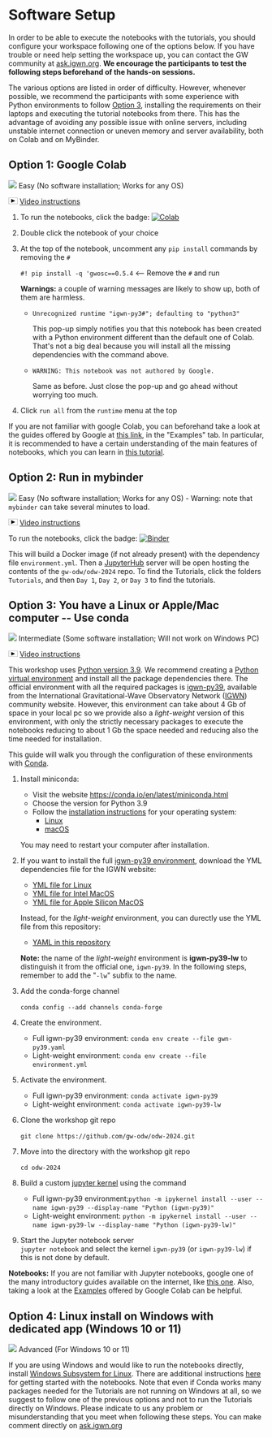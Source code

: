 # Software Setup

In order to be able to execute the notebooks with the tutorials, you should configure your workspace following one of the options below. If you have trouble or need help setting the workspace up, you can contact the GW community at [ask.igwn.org](https://ask.igwn.org). **We encourage the participants to test the following steps beforehand of the hands-on sessions.**

The various options are listed in order of difficulty. However, whenever possible, we recommend the participants with some experience with Python environments to follow [Option 3](#option3), installing the requirements on their laptops and executing the tutorial notebooks from there. This has the advantage of avoiding any possible issue with online servers, including unstable internet connection or uneven memory and server availability, both on Colab and on MyBinder.

## Option 1: Google Colab 

<img src='https://www.wispresort.com/uploadedImages/Winter/easy.png' width=20 /> Easy (No software installation; Works for any OS)

<img src='./share/video-icon.png' width=18 /> [Video instructions](https://drive.google.com/file/d/17jYkGoVIavJa1B_Fbi6xK2D3jCFQT-A7/view?usp=sharing)

1. To run the notebooks, click the badge:  [![Colab](https://colab.research.google.com/assets/colab-badge.svg)](https://colab.research.google.com/github/gw-odw/odw-2024/blob/main/)

2. Double click the notebook of your choice

3. At the top of the notebook, uncomment any `pip install` commands by removing the `#`

    `#! pip install -q 'gwosc==0.5.4`  <-- Remove the `#` and run

    **Warnings:** a couple of warning messages are likely to show up, both of them are harmless.
    
    - `Unrecognized runtime "igwn-py3#"; defaulting to "python3"`
       
      This pop-up simply notifies you that this notebook has been created with a Python environment different than the default one of Colab. That's not a big deal because you will install all the missing dependencies with the command above.
      
    - `WARNING: This notebook was not authored by Google.`

      Same as before. Just close the pop-up and go ahead without worrying too much.

4. Click `run all` from the `runtime` menu at the top

<div class="alert alert-info">If you are not familiar with google Colab, you can beforehand take a look at the guides offered by Google at  <a href="https://colab.research.google.com/notebooks/">this link</a>, in the "Examples" tab. In particular, it is recommended to have a certain understanding of the main features of notebooks, which you can learn in <a href="https://colab.research.google.com/notebooks/basic_features_overview.ipynb">this tutorial</a>.</div>


## Option 2: Run in mybinder

<img src='https://www.wispresort.com/uploadedImages/Winter/easy.png' width=20 /> Easy (No software installation; Works for any OS) - Warning: note that `mybinder` can take several minutes to load.

<img src='./share/video-icon.png' width=18 /> [Video instructions](https://drive.google.com/file/d/1QkjdG6IHeTWq2XtPreakLydaZMedJCrX/view?usp=sharing)

To run the notebooks, click the badge:  [![Binder](https://mybinder.org/badge_logo.svg)](https://mybinder.org/v2/gh/gw-odw/odw-2024/HEAD)

This will build a Docker image (if not already present) with the dependency file `environment.yml`. Then a [JupyterHub](https://jupyterhub.readthedocs.io/en/latest/) server will be open hosting the contents of the `gw-odw/odw-2024` repo. To find the Tutorials, click the folders `Tutorials`, and then `Day 1`, `Day 2`, or `Day 3` to find the tutorials.


## Option 3: You have a Linux or Apple/Mac computer -- Use conda

</a>

<img src='https://www.wispresort.com/uploadedImages/Winter/intermediate.png' width=20 /> Intermediate (Some software installation; Will not work on Windows PC)

<img src='./share/video-icon.png' width=18 /> [Video instructions](https://drive.google.com/file/d/1YZcaY-35JiHXOH4unRe5ECSeDl8IZFZy/view?usp=sharing)

This workshop uses [Python version 3.9](https://www.python.org/downloads/release/python-390/). We recommend creating a [Python virtual environment](https://docs.python.org/3.9/tutorial/venv.html) and install all the package dependencies there. The official environment with all the required packages is [igwn-py39](https://computing.docs.ligo.org/conda/environments/igwn-py39/), available from the International Gravitational-Wave Observatory Network ([IGWN](https://computing.docs.ligo.org/guide/)) community website. However, this environment can take about 4 Gb of space in your local pc so we provide also a *light-weight* version of this environment, with only the strictly necessary packages to execute the notebooks reducing to about 1 Gb the space needed and reducing also the time needed for installation. 

This guide will walk you through the configuration of these environments with [Conda](https://www.anaconda.com/). 

1. Install miniconda:
   
    - Visit the website https://conda.io/en/latest/miniconda.html
    - Choose the version for Python 3.9
    - Follow the [installation instructions](https://conda.io/projects/conda/en/latest/user-guide/install/) for your operating system: 
        - [Linux](https://docs.conda.io/projects/conda/en/latest/user-guide/install/linux.html)
        - [macOS](https://docs.conda.io/projects/conda/en/latest/user-guide/install/macos.html)
    
   You may need to restart your computer after installation.


2. If you want to install the full [igwn-py39 environment](https://computing.docs.ligo.org/conda/environments/igwn-py39/), download the YML dependencies file for the IGWN website:
   * [YML file for Linux](https://computing.docs.ligo.org/conda/environments/linux/igwn-py39.yaml)
   * [YML file for Intel MacOS](https://computing.docs.ligo.org/conda/environments/osx/igwn-py39.yaml)
   * [YML file for Apple Silicon MacOS](https://computing.docs.ligo.org/conda/environments/osx-arm64/igwn-py39.yaml)

   Instead, for the *light-weight* environment, you can durectly use the YML file from this repository:
   * [YAML in this repository](./environment.yml)

   **Note:** the name of the *light-weight* environment is **igwn-py39-lw** to distinguish it from the official one, `igwn-py39`. In the following steps, remember to add the "`-lw`" subfix to the name.

3. Add the conda-forge channel

    `conda config --add channels conda-forge`

4. Create the environment. <br/>
   
   * Full igwn-py39 environment: `conda env create --file gwn-py39.yaml`
   * Light-weight environment: `conda env create --file environment.yml`


5. Activate the environment. <br/>

   * Full igwn-py39 environment: `conda activate igwn-py39`
   * Light-weight environment: `conda activate igwn-py39-lw`


6. Clone the workshop git repo 

    `git clone https://github.com/gw-odw/odw-2024.git`

7. Move into the directory with the workshop git repo 

    `cd odw-2024`

8. Build a custom [jupyter kernel](https://ipython.readthedocs.io/en/stable/install/kernel_install.html) using the command 

   * Full igwn-py39 environment:`python -m ipykernel install --user --name igwn-py39 --display-name "Python (igwn-py39)"` 
   * Light-weight environment: `python -m ipykernel install --user --name igwn-py39-lw --display-name "Python (igwn-py39-lw)"` 

9. Start the Jupyter notebook server <br/>
  `jupyter notebook` and select the kernel `igwn-py39` (or `igwn-py39-lw`) if this is not done by default.

**Notebooks:**
If you are not familiar with Jupyter notebooks, google one of the many introductory guides available on the internet, like <a href="https://realpython.com/jupyter-notebook-introduction/">this one</a>. Also, taking a look at the <a href="https://colab.research.google.com/notebooks/basic_features_overview.ipynb">Examples</a> offered by Google Colab can be helpful.


## Option 4: Linux install on Windows with dedicated app (Windows 10 or 11)

<img src='https://www.wispresort.com/uploadedImages/Winter/hard.png' width=20 /> Advanced (For Windows 10 or 11)

If you are using Windows and would like to run the notebooks directly, install [Windows Subsystem for Linux](https://learn.microsoft.com/en-us/windows/wsl/install). There are additional instructions [here](https://ask.igwn.org/t/run-the-workshops-under-windows-with-wsl/84) for getting started with the notebooks.
Note that even if Conda works many packages needed for the Tutorials are not running on Windows at all, so we suggest to follow one of the previous options and not to run the Tutorials directly on Windows.
Please indicate to us any problem or misunderstanding that you meet when following these steps. You can make comment directly on [ask.igwn.org](https://ask.igwn.org/)
